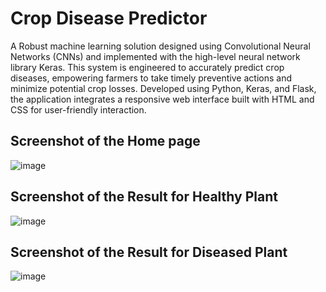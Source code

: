 # Crop Disease Predictor

A Robust machine learning solution designed using Convolutional Neural Networks (CNNs) and implemented with the high-level neural network library Keras. This system is engineered to accurately predict crop diseases, empowering farmers to take timely preventive actions and minimize potential crop losses. Developed using Python, Keras, and Flask, the application integrates a responsive web interface built with HTML and CSS for user-friendly interaction.

## Screenshot of the Home page 
![image](https://github.com/user-attachments/assets/72b07609-6a79-4b7c-aaf6-f6bb1f992fff)

## Screenshot of the Result for Healthy Plant
![image](https://github.com/user-attachments/assets/ebdc21aa-a68a-4634-9292-e04cbb794f57)

## Screenshot of the Result for Diseased Plant
![image](https://github.com/user-attachments/assets/13769919-978c-44e9-9422-8a56cc503ae1)
